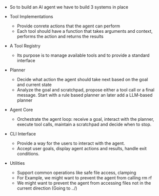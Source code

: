 - So to build an AI agent we have to build 3 systems in place

- Tool Implementations

  - Provide conrete actions that the agent can perform
  - Each tool should have a function that takes arguments and context, performs the action and returns the results

- A Tool Registry

  - Its purpose is to manage available tools and to provide a standard interface

- Planner

  - Decide what action the agent should take next based on the goal and current state
  - Analyze the goal and scratchpad, propose either a tool call or a final message. Start with a rule based planner an later add a LLM-based planner

- Agent Core

  - Orchestrate the agent loop: receive a goal, interact with the planner, execute tool calls, maintain a scratchpad and decide when to stop.

- CLI Interface

  - Provide a way for the users to interact with the agent.
  - Accept user goals, display agent actions and results, handle exit conditions.

- Utilities
  - Support common operations like safe file access, clamping
  - For Example, we might want to prevent the agent from calling rm rf
  - We might want to prevent the agent from accessing files not in the current direction (Going to ../)
